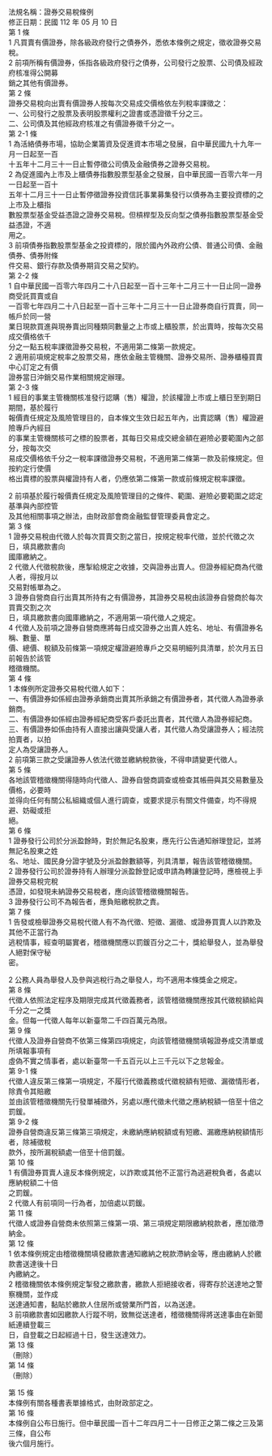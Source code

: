 法規名稱：證券交易稅條例  
修正日期：民國 112 年 05 月 10 日  
第 1 條  
1 凡買賣有價證券，除各級政府發行之債券外，悉依本條例之規定，徵收證券交易稅。  
2 前項所稱有價證券，係指各級政府發行之債券，公司發行之股票、公司債及經政府核准得公開募  
銷之其他有價證券。  
第 2 條  
證券交易稅向出賣有價證券人按每次交易成交價格依左列稅率課徵之：  
一、公司發行之股票及表明股票權利之證書或憑證徵千分之三。  
二、公司債及其他經政府核准之有價證券徵千分之一。  
第 2-1 條  
1 為活絡債券市場，協助企業籌資及促進資本市場之發展，自中華民國九十九年一月一日起至一百  
十五年十二月三十一日止暫停徵公司債及金融債券之證券交易稅。  
2 為促進國內上市及上櫃債券指數股票型基金之發展，自中華民國一百零六年一月一日起至一百十  
五年十二月三十一日止暫停徵證券投資信託事業募集發行以債券為主要投資標的之上市及上櫃指  
數股票型基金受益憑證之證券交易稅。但槓桿型及反向型之債券指數股票型基金受益憑證，不適  
用之。  
3 前項債券指數股票型基金之投資標的，限於國內外政府公債、普通公司債、金融債券、債券附條  
件交易、銀行存款及債券期貨交易之契約。  
第 2-2 條  
1 自中華民國一百零六年四月二十八日起至一百十三年十二月三十一日止同一證券商受託買賣或自  
一百零七年四月二十八日起至一百十三年十二月三十一日止證券商自行買賣，同一帳戶於同一營  
業日現款買進與現券賣出同種類同數量之上市或上櫃股票，於出賣時，按每次交易成交價格依千  
分之一點五稅率課徵證券交易稅，不適用第二條第一款規定。  
2 適用前項規定稅率之股票交易，應依金融主管機關、證券交易所、證券櫃檯買賣中心訂定之有價  
證券當日沖銷交易作業相關規定辦理。  
第 2-3 條  
1 經目的事業主管機關核准發行認購（售）權證，於該權證上市或上櫃日至到期日期間，基於履行  
報價責任規定及風險管理目的，自本條文生效日起五年內，出賣認購（售）權證避險專戶內經目  
的事業主管機關核可之標的股票者，其每日交易成交總金額在避險必要範圍內之部分，按每次交  
易成交價格依千分之一稅率課徵證券交易稅，不適用第二條第一款及前條規定。但按約定行使價  
格出賣標的股票與權證持有人者，仍應依第二條第一款或前條規定稅率課徵。  


2 前項基於履行報價責任規定及風險管理目的之條件、範圍、避險必要範圍之認定基準與內部控管  
及其他相關事項之辦法，由財政部會商金融監督管理委員會定之。  
第 3 條  
1 證券交易稅由代徵人於每次買賣交割之當日，按規定稅率代徵，並於代徵之次日，填具繳款書向  
國庫繳納之。  
2 代徵人代徵稅款後，應掣給規定之收據，交與證券出賣人。但證券經紀商為代徵人者，得按月以  
交易對帳單為之。  
3 證券自營商自行出賣其所持有之有價證券，其證券交易稅由該證券自營商於每次買賣交割之次  
日，填具繳款書向國庫繳納之，不適用第一項代徵人之規定。  
4 代徵人及前項之證券自營商應將每日成交證券之出賣人姓名、地址、有價證券名稱、數量、單  
價、總價、稅額及前條第一項規定權證避險專戶之交易明細列具清單，於次月五日前報告於該管  
稽徵機關。  
第 4 條  
1 本條例所定證券交易稅代徵人如下：  
一、有價證券如係經由證券承銷商出賣其所承銷之有價證券者，其代徵人為證券承銷商。  
二、有價證券如係經由證券經紀商受客戶委託出賣者，其代徵人為證券經紀商。  
三、有價證券如係由持有人直接出讓與受讓人者，其代徵人為受讓證券人；經法院拍賣者，以拍  
定人為受讓證券人。  
2 前項第三款之受讓證券人依法代徵並繳納稅款後，不得申請變更代徵人。  
第 5 條  
各地該管稽徵機關得隨時向代徵人、證券自營商調查或檢查其帳冊與其交易數量及價格，必要時  
並得向任何有關公私組織或個人進行調查，或要求提示有關文件備查，均不得規避、妨礙或拒  
絕。  
第 6 條  
1 證券發行公司於分派盈餘時，對於無記名股東，應先行公告通知辦理登記，並將無記名股東之姓  
名、地址、國民身分證字號及分派盈餘數額等，列具清單，報告該管稽徵機關。  
2 證券發行公司於證券持有人辦理分派盈餘登記或申請為轉讓登記時，應檢視上手證券交易稅完稅  
憑證，如發現未納證券交易稅者，應向該管稽徵機關報告。  
3 證券發行公司不為報告者，應負賠繳稅款之責。  
第 7 條  
1 告發或檢舉證券交易稅代徵人有不為代徵、短徵、漏徵、或證券買賣人以詐欺及其他不正當行為  
逃稅情事，經查明屬實者，稽徵機關應以罰鍰百分之二十，獎給舉發人，並為舉發人絕對保守秘  
密。  


2 公務人員為舉發人及參與逃稅行為之舉發人，均不適用本條獎金之規定。  
第 8 條  
代徵人依照法定程序及期限完成其代徵義務者，該管稽徵機關應按其代徵稅額給與千分之一之獎  
金。但每一代徵人每年以新臺幣二千四百萬元為限。  
第 9 條  
代徵人及證券自營商不依第三條第四項規定，向該管稽徵機關填報證券成交清單或所填報事項有  
虛偽不實之情事者，處以新臺幣一千五百元以上三千元以下之怠報金。  
第 9-1 條  
代徵人違反第三條第一項規定，不履行代徵義務或代徵稅額有短徵、漏徵情形者，除責令其賠繳  
並由該管稽徵機關先行發單補徵外，另處以應代徵未代徵之應納稅額一倍至十倍之罰鍰。  
第 9-2 條  
證券自營商違反第三條第三項規定，未繳納應納稅額或有短繳、漏繳應納稅額情形者，除補徵稅  
款外，按所漏稅額處一倍至十倍罰鍰。  
第 10 條  
1 有價證券買賣人違反本條例規定，以詐欺或其他不正當行為逃避稅負者，各處以應納稅額二十倍  
之罰鍰。  
2 代徵人有前項同一行為者，加倍處以罰鍰。  
第 11 條  
代徵人或證券自營商未依照第三條第一項、第三項規定期限繳納稅款者，應加徵滯納金。  
第 12 條  
1 依本條例規定由稽徵機關填發繳款書通知繳納之稅款滯納金等，應由繳納人於繳款書送達後十日  
內繳納之。  
2 稽徵機關依本條例規定掣發之繳款書，繳款人拒絕接收者，得寄存於送達地之警察機關，並作成  
送達通知書，黏貼於繳款人住居所或營業所門首，以為送達。  
3 前項繳款書如因繳款人行蹤不明，致無從送達者，稽徵機關得將送達事由在新聞紙連續登載三  
日，自登載之日起經過十日，發生送達效力。  
第 13 條  
（刪除）  
第 14 條  
（刪除）  


第 15 條  
本條例有關各種書表單據格式，由財政部定之。  
第 16 條  
本條例自公布日施行。但中華民國一百十二年四月二十一日修正之第二條之三及第三條，自公布  
後六個月施行。  


